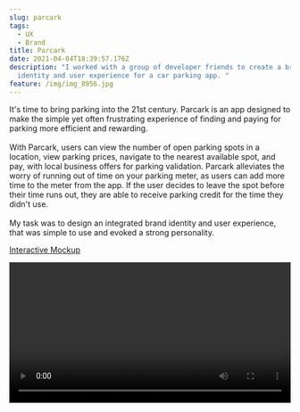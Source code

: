 ```yaml
---
slug: parcark
tags:
  - UX
  - Brand
title: Parcark
date: 2021-04-04T18:39:57.176Z
description: "I worked with a group of developer friends to create a brand
  identity and user experience for a car parking app. "
feature: /img/img_8956.jpg
---
```

It's time to bring parking into the 21st century. Parcark is an app designed to make the simple yet often frustrating experience of finding and paying for parking more efficient and rewarding.\
\
With Parcark, users can view the number of open parking spots in a location, view parking prices, navigate to the nearest available spot, and pay, with local business offers for parking validation. Parcark alleviates the worry of running out of time on your parking meter, as users can add more time to the meter from the app. If the user decides to leave the spot before their time runs out, they are able to receive parking credit for the time they didn't use.\
\
My task was to design an integrated brand identity and user experience, that was simple to use and evoked a strong personality.

[Interactive Mockup](https://www.figma.com/proto/SqmtfHSc3LRkiP6atCH8z4CL/parcark?node-id=2%3A2&viewport=59%2C487%2C0.07359562814235687&scaling=scale-down)

<video autoplay loop controls width=100%>
    <source src="https://dl.dropboxusercontent.com/s/96bk9gtbnm95v0n/parcark.mp4" type="video/mp4">   <track></track>
</video>